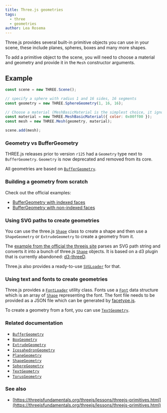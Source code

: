 ```yaml
---
title: Three.js geometries
tags:
  - three
  - geometries
author: Lea Rosema
---
```


Three.js provides several built-in primitive objects you can use in your scene, these include planes, spheres, boxes and many more shapes.

To add a primitive object to the scene, you will need to choose a material and geometry and provide it
in the `Mesh` constructor arguments.

## Example

```js
const scene = new THREE.Scene();

// specify a sphere with radius 1 and 16 sides, 16 segments
const geometry = new THREE.SphereGeometry(1, 16, 16);

// Choose a material (MeshBasicMaterial is the simplest choice, it ignores lighting)
const material = new THREE.MeshBasicMaterial({ color: 0x00ff00 });
const mesh = new THREE.Mesh(geometry, material);

scene.add(mesh);
```

### Geometry vs BufferGeometry

THREE.js releases prior to version `r125` had a `Geometry` type next to `BufferGeometry`.
`Geometry` is now deprecated and removed from its core.

All geometries are based on [`BufferGeometry`](https://threejs.org/docs/index.html#api/en/core/BufferGeometry).

### Building a geometry from scratch

Check out the official examples:

- [BufferGeometry with indexed faces](https://threejs.org/examples/#webgl_buffergeometry_indexed)
- [BufferGeometry with non-indexed faces](https://threejs.org/examples/#webgl_buffergeometry)

### Using SVG paths to create geometries

You can use the three.js [`Shape`](https://threejs.org/docs/index.html#api/en/extras/core/Shape) class to create a shape and then use a `ShapeGeometry` or `ExtrudeGeometry` to create a geometry from it.

The [example from the official the threejs site](https://github.com/mrdoob/three.js/blob/master/examples/webgl_geometry_extrude_shapes2.html) parses an SVG path string and converts it into a bunch of three.js [`Shape`](https://threejs.org/docs/index.html#api/en/extras/core/Shape) objects. It is based on a d3 plugin that is currently abandoned: [d3-threeD](https://github.com/asutherland/d3-threeD/blob/master/lib/d3-threeD.js).

Three.js also provides a ready-to-use [`SVGLoader`](https://threejs.org/docs/index.html#examples/en/loaders/SVGLoader) for that.

### Using text and fonts to create geometries

Three.js provides a [`FontLoader`](https://threejs.org/docs/index.html#api/en/loaders/FontLoader) utility class. Fonts use a [`Font`](https://threejs.org/docs/index.html#api/en/extras/core/Font) data structure which is an array of [`Shape`](https://threejs.org/docs/index.html#api/en/extras/core/Shape) representing the font. The font file needs to be provided as a JSON file which can
be generated by [facetype.js](https://gero3.github.io/facetype.js/).

To create a geometry from a font, you can use [`TextGeometry`](https://threejs.org/docs/index.html#api/en/geometries/TextGeometry).

### Related documentation

- [`BufferGeometry`](https://threejs.org/docs/index.html#api/en/core/BufferGeometry)
- [`BoxGeometry`](https://threejs.org/docs/index.html#api/en/geometries/BoxGeometry)
- [`ExtrudeGeometry`](https://threejs.org/docs/index.html#api/en/geometries/ExtrudeGeometry)
- [`IcosahedronGeometry`](https://threejs.org/docs/index.html#api/en/geometries/IcosahedronGeometry)
- [`PlaneGeometry`](https://threejs.org/docs/index.html#api/en/geometries/PlaneGeometry)
- [`ShapeGeometry`](https://threejs.org/docs/index.html#api/en/geometries/ShapeGeometry)
- [`SphereGeometry`](https://threejs.org/docs/index.html#api/en/geometries/SphereGeometry)
- [`TextGeometry`](https://threejs.org/docs/index.html#api/en/geometries/TextGeometry)
- [`TorusGeometry`](https://threejs.org/docs/index.html#api/en/geometries/TorusGeometry)

### See also

- [https://threejsfundamentals.org/threejs/lessons/threejs-primitives.html](https://threejsfundamentals.org/threejs/lessons/threejs-primitives.html)
